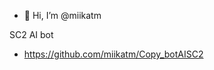 - 👋 Hi, I’m @miikatm

SC2 AI bot
- https://github.com/miikatm/Copy_botAISC2
  
<!---
miikatm/miikatm is a ✨ special ✨ repository because its `README.md` (this file) appears on your GitHub profile.
You can click the Preview link to take a look at your changes.
--->
